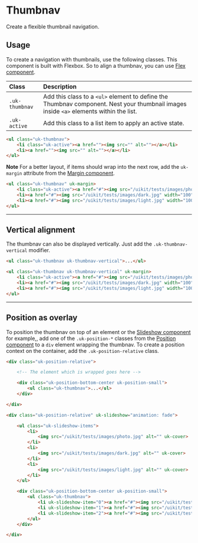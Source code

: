 # Thumbnav

<p class="uk-text-lead">Create a flexible thumbnail navigation.</p>

## Usage

To create a navigation with thumbnails, use the following classes. This component is built with Flexbox. So to align a thumbnav, you can use [Flex component](flex.md).

| Class          | Description                                                                                                                            |
|:---------------|:---------------------------------------------------------------------------------------------------------------------------------------|
| `.uk-thumbnav` | Add this class to a `<ul>` element to define the Thumbnav component. Nest your thumbnail images inside `<a>` elements within the list. |
| `.uk-active `  | Add this class to a list item to apply an active state.                                                                                |

```html
<ul class="uk-thumbnav">
    <li class="uk-active"><a href=""><img src="" alt=""></a></li>
    <li><a href=""><img src="" alt=""></a></li>
</ul>
```

**Note** For a better layout, if items should wrap into the next row, add the `uk-margin` attribute from the [Margin component](margin.md).

```html : uikit
<ul class="uk-thumbnav" uk-margin>
    <li class="uk-active"><a href="#"><img src="/uikit/tests/images/photo.jpg" width="100" alt=""></a></li>
    <li><a href="#"><img src="/uikit/tests/images/dark.jpg" width="100" alt=""></a></li>
    <li><a href="#"><img src="/uikit/tests/images/light.jpg" width="100" alt=""></a></li>
</ul>
```

***

## Vertical alignment

The thumbnav can also be displayed vertically. Just add the `.uk-thumbnav-vertical` modifier.

```html
<ul class="uk-thumbnav uk-thumbnav-vertical">...</ul>
```

```html : uikit
<ul class="uk-thumbnav uk-thumbnav-vertical" uk-margin>
    <li class="uk-active"><a href="#"><img src="/uikit/tests/images/photo.jpg" width="100" alt=""></a></li>
    <li><a href="#"><img src="/uikit/tests/images/dark.jpg" width="100" alt=""></a></li>
    <li><a href="#"><img src="/uikit/tests/images/light.jpg" width="100" alt=""></a></li>
</ul>
```


***

## Position as overlay

To position the thumbnav on top of an element or the [Slideshow component](slideshow.md) for example,, add one of the `.uk-position-*` classes from the [Position component](position.md) to a `div` element wrapping the thumbnav. To create a position context on the container, add the `.uk-position-relative` class.

```html
<div class="uk-position-relative">

    <!-- The element which is wrapped goes here -->

    <div class="uk-position-bottom-center uk-position-small">
        <ul class="uk-thumbnav">...</ul>
    </div>

</div>
```

```html : uikit
<div class="uk-position-relative" uk-slideshow="animation: fade">

    <ul class="uk-slideshow-items">
        <li>
            <img src="/uikit/tests/images/photo.jpg" alt="" uk-cover>
        </li>
        <li>
            <img src="/uikit/tests/images/dark.jpg" alt="" uk-cover>
        </li>
        <li>
            <img src="/uikit/tests/images/light.jpg" alt="" uk-cover>
        </li>
    </ul>

    <div class="uk-position-bottom-center uk-position-small">
        <ul class="uk-thumbnav">
            <li uk-slideshow-item="0"><a href="#"><img src="/uikit/tests/images/photo.jpg" width="100" alt=""></a></li>
            <li uk-slideshow-item="1"><a href="#"><img src="/uikit/tests/images/dark.jpg" width="100" alt=""></a></li>
            <li uk-slideshow-item="2"><a href="#"><img src="/uikit/tests/images/light.jpg" width="100" alt=""></a></li>
        </ul>
    </div>

</div>
```

